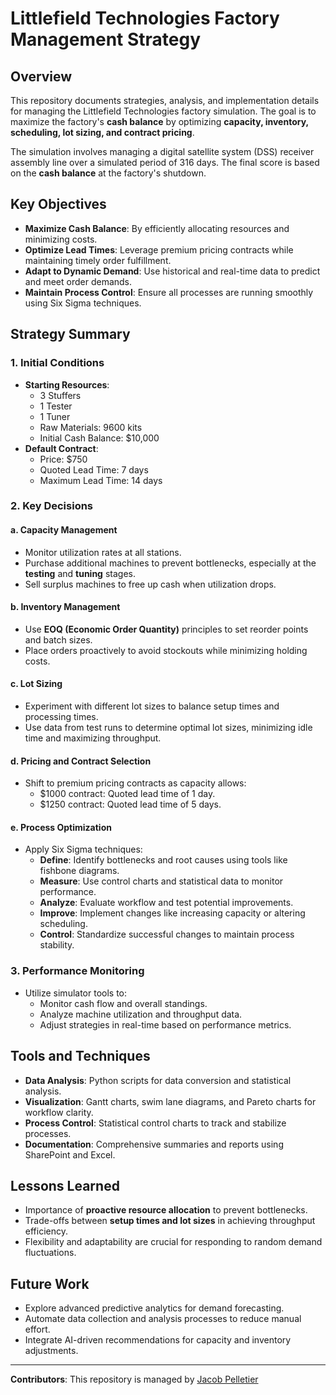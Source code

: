 # Littlefield Technologies Factory Management Strategy

## Overview
This repository documents strategies, analysis, and implementation details for managing the Littlefield Technologies factory simulation. The goal is to maximize the factory's **cash balance** by optimizing **capacity, inventory, scheduling, lot sizing, and contract pricing**.

The simulation involves managing a digital satellite system (DSS) receiver assembly line over a simulated period of 316 days. The final score is based on the **cash balance** at the factory's shutdown.

## Key Objectives
- **Maximize Cash Balance**: By efficiently allocating resources and minimizing costs.
- **Optimize Lead Times**: Leverage premium pricing contracts while maintaining timely order fulfillment.
- **Adapt to Dynamic Demand**: Use historical and real-time data to predict and meet order demands.
- **Maintain Process Control**: Ensure all processes are running smoothly using Six Sigma techniques.

## Strategy Summary
### 1. **Initial Conditions**
- **Starting Resources**:
  - 3 Stuffers
  - 1 Tester
  - 1 Tuner
  - Raw Materials: 9600 kits
  - Initial Cash Balance: $10,000
- **Default Contract**:
  - Price: $750
  - Quoted Lead Time: 7 days
  - Maximum Lead Time: 14 days

### 2. **Key Decisions**
#### a. **Capacity Management**
- Monitor utilization rates at all stations.
- Purchase additional machines to prevent bottlenecks, especially at the **testing** and **tuning** stages.
- Sell surplus machines to free up cash when utilization drops.

#### b. **Inventory Management**
- Use **EOQ (Economic Order Quantity)** principles to set reorder points and batch sizes.
- Place orders proactively to avoid stockouts while minimizing holding costs.

#### c. **Lot Sizing**
- Experiment with different lot sizes to balance setup times and processing times.
- Use data from test runs to determine optimal lot sizes, minimizing idle time and maximizing throughput.

#### d. **Pricing and Contract Selection**
- Shift to premium pricing contracts as capacity allows:
  - $1000 contract: Quoted lead time of 1 day.
  - $1250 contract: Quoted lead time of 5 days.

#### e. **Process Optimization**
- Apply Six Sigma techniques:
  - **Define**: Identify bottlenecks and root causes using tools like fishbone diagrams.
  - **Measure**: Use control charts and statistical data to monitor performance.
  - **Analyze**: Evaluate workflow and test potential improvements.
  - **Improve**: Implement changes like increasing capacity or altering scheduling.
  - **Control**: Standardize successful changes to maintain process stability.

### 3. **Performance Monitoring**
- Utilize simulator tools to:
  - Monitor cash flow and overall standings.
  - Analyze machine utilization and throughput data.
  - Adjust strategies in real-time based on performance metrics.

## Tools and Techniques
- **Data Analysis**: Python scripts for data conversion and statistical analysis.
- **Visualization**: Gantt charts, swim lane diagrams, and Pareto charts for workflow clarity.
- **Process Control**: Statistical control charts to track and stabilize processes.
- **Documentation**: Comprehensive summaries and reports using SharePoint and Excel.

## Lessons Learned
- Importance of **proactive resource allocation** to prevent bottlenecks.
- Trade-offs between **setup times and lot sizes** in achieving throughput efficiency.
- Flexibility and adaptability are crucial for responding to random demand fluctuations.

## Future Work
- Explore advanced predictive analytics for demand forecasting.
- Automate data collection and analysis processes to reduce manual effort.
- Integrate AI-driven recommendations for capacity and inventory adjustments.

---

**Contributors**: This repository is managed by [Jacob Pelletier](https://github.com/jacobjpelletier)

